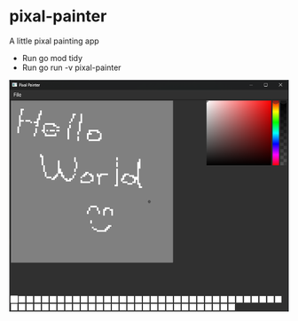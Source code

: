 # pixal-painter
A little pixal painting app

- Run go mod tidy
- Run go run -v pixal-painter

![Hello World](./Helloworld.png)
